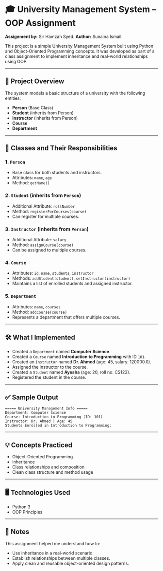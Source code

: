 # 🎓 University Management System – OOP Assignment
**Assignment by:** Sir Hamzah Syed.
**Author:** Sunaina Ismail.

This project is a simple University Management System built using Python and Object-Oriented Programming concepts. It was developed as part of a class assignment to implement inheritance and real-world relationships using OOP.

---

## 📁 Project Overview

The system models a basic structure of a university with the following entities:

- **Person** (Base Class)
- **Student** (inherits from Person)
- **Instructor** (inherits from Person)
- **Course**
- **Department**

---

## 🧱 Classes and Their Responsibilities

### 1. `Person`
- Base class for both students and instructors.
- Attributes: `name`, `age`
- Method: `getName()`

### 2. `Student` (inherits from `Person`)
- Additional Attribute: `rollNumber`
- Method: `registerForCourses(course)`
- Can register for multiple courses.

### 3. `Instructor` (inherits from `Person`)
- Additional Attribute: `salary`
- Method: `assignCourse(course)`
- Can be assigned to multiple courses.

### 4. `Course`
- Attributes: `id`, `name`, `students`, `instructor`
- Methods: `addStudent(student)`, `setInstructor(instructor)`
- Maintains a list of enrolled students and assigned instructor.

### 5. `Department`
- Attributes: `name`, `courses`
- Method: `addCourse(course)`
- Represents a department that offers multiple courses.

---

## 🛠️ What I Implemented

- Created a `Department` named **Computer Science**.
- Created a `Course` named **Introduction to Programming** with ID `101`.
- Created an `Instructor` named **Dr. Ahmed** (age: 45, salary: 120000.0).
- Assigned the instructor to the course.
- Created a `Student` named **Ayesha** (age: 20, roll no: CS123).
- Registered the student in the course.

---

## ✅ Sample Output

```
===== University Management Info =====
Department: Computer Science
Course: Introduction to Programming (ID: 101)
Instructor: Dr. Ahmed | Age: 45
Students Enrolled in Introduction to Programming:
```


---

## 💡 Concepts Practiced

- Object-Oriented Programming
- Inheritance
- Class relationships and composition
- Clean class structure and method usage

---

## 🖥️ Technologies Used

- Python 3
- OOP Principles

---

## 📌 Notes

This assignment helped me understand how to:
- Use inheritance in a real-world scenario.
- Establish relationships between multiple classes.
- Apply clean and reusable object-oriented design patterns.



